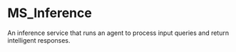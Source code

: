 # MS_Inference
An inference service that runs an agent to process input queries and return intelligent responses.
